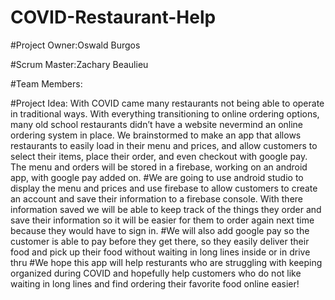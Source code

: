 # COVID-Restaurant-Help
#Project Owner:Oswald Burgos

#Scrum Master:Zachary Beaulieu

#Team Members:

#Project Idea: With COVID came many restaurants not being able to operate in traditional ways. With everything transitioning to online ordering options, many old school restaurants didn’t have a website nevermind an online ordering system in place. We brainstormed to make an app that allows restaurants to easily load in their menu and prices, and allow customers to select their items, place their order, and even checkout with google pay. The menu and orders will be stored in a firebase, working on an android app, with google pay added on.
#We are going to use android studio to display the menu and prices and use firebase to allow customers to create an account and save their information to a firebase console. With there information saved we will be able to keep track of the things they order and save their information so it will be easier for them to order again next time because they would have to sign in. 
#We will also add google pay so the customer is able to pay before they get there, so they easily deliver their food and pick up their food without waiting in long lines inside or in drive thru
#We hope this app will help resturants who are struggling with keeping organized during COVID and hopefully help customers who do not like waiting in long lines and find ordering their favorite food online easier!
